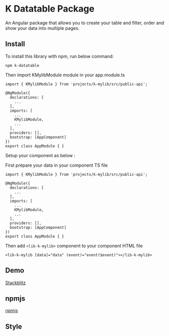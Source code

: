 # K Datatable Package

An Angular package that allows you to create your table and filter, order and show your data into multiple pages.

## Install

To install this library with npm, run below command:

`npm k-datatable`

Then import KMylibModule module in your app.module.ts

```
import { KMylibModule } from 'projects/k-mylib/src/public-api';

@NgModule({
  declarations: [
    ...
  ],
  imports: [
    ...
    KMylibModule,
    ...
  ],
  providers: [],
  bootstrap: [AppComponent]
})
export class AppModule { }

```

Setup your component as below :

First prépare your data in your component TS file

```
import { KMylibModule } from 'projects/k-mylib/src/public-api';

@NgModule({
  declarations: [
    ...
  ],
  imports: [
    ...
    KMylibModule,
    ...
  ],
  providers: [],
  bootstrap: [AppComponent]
})
export class AppModule { }

```

Then add ```<lib-k-mylib>``` component to your component HTML file
  
```
<lib-k-mylib [data]="data" (event)="event($event)"></lib-k-mylib>
```

## Demo

<a href="http://localhost:4200/">Stackblitz</a>

## npmjs

<a href="http://localhost:4200/">npmjs</a>

## Style
